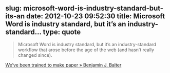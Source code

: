 slug: microsoft-word-is-industry-standard-but-its-an
date: 2012-10-23 09:52:30
title: Microsoft Word is industry standard, but it’s an industry-standard...
type: quote
---

> Microsoft Word is industry standard, but it’s an industry-standard workflow that arose before the age of the web (and hasn’t really changed since).

[We’ve been trained to make paper » Benjamin J. Balter](http://ben.balter.com/2012/10/19/we-ve-been-trained-to-make-paper/)
